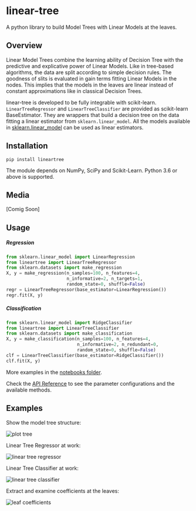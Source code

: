 # linear-tree
A python library to build Model Trees with Linear Models at the leaves.

## Overview
Linear Model Trees combine the learning ability of Decision Tree with the predictive and explicative power of Linear Models. 
Like in tree-based algorithms, the data are split according to simple decision rules. The goodness of slits is evaluated in gain terms fitting Linear Models in the nodes. This implies that the models in the leaves are linear instead of constant approximations like in classical Decision Trees. 

linear-tree is developed to be fully integrable with scikit-learn. ```LinearTreeRegressor``` and ```LinearTreeClassifier``` are provided as scikit-learn BaseEstimator. They are wrappers that build a decision tree on the data fitting a linear estimator from ```sklearn.linear_model```. All the models available in [sklearn.linear_model](https://scikit-learn.org/stable/modules/classes.html#module-sklearn.linear_model) can be used as linear estimators. 

## Installation
```shell
pip install lineartree
```
The module depends on NumPy, SciPy and Scikit-Learn. Python 3.6 or above is supported.

## Media
[Comig Soon]

## Usage
##### Regression
```python
from sklearn.linear_model import LinearRegression
from lineartree import LinearTreeRegressor
from sklearn.datasets import make_regression
X, y = make_regression(n_samples=100, n_features=4,
                       n_informative=2, n_targets=1,
                       random_state=0, shuffle=False)
regr = LinearTreeRegressor(base_estimator=LinearRegression())
regr.fit(X, y)
```
##### Classification
```python
from sklearn.linear_model import RidgeClassifier
from lineartree import LinearTreeClassifier
from sklearn.datasets import make_classification
X, y = make_classification(n_samples=100, n_features=4,
                           n_informative=2, n_redundant=0,
                           random_state=0, shuffle=False)
clf = LinearTreeClassifier(base_estimator=RidgeClassifier())
clf.fit(X, y)
```
More examples in the [notebooks folder](https://github.com/cerlymarco/linear-tree/tree/master/notebooks).

Check the [API Reference](https://github.com/cerlymarco/linear-tree/tree/master/notebooks/README.md) to see the parameter configurations and the available methods.

## Examples
Show the model tree structure:

![plot tree](https://raw.githubusercontent.com/cerlymarco/linear-tree/master/imgs/plot_tree.png)

Linear Tree Regressor at work:

![linear tree regressor](https://raw.githubusercontent.com/cerlymarco/linear-tree/master/imgs/linear_tree_reg.png)

Linear Tree Classifier at work:

![linear tree classifier](https://raw.githubusercontent.com/cerlymarco/linear-tree/master/imgs/linear_tree_class.png)

Extract and examine coefficients at the leaves:

![leaf coefficients](https://raw.githubusercontent.com/cerlymarco/linear-tree/master/imgs/leaf_coefficients.png)
